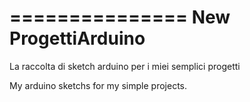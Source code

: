 
===============
New ProgettiArduino
===============

La raccolta di sketch arduino per i miei semplici progetti

My arduino sketchs for my simple projects.
